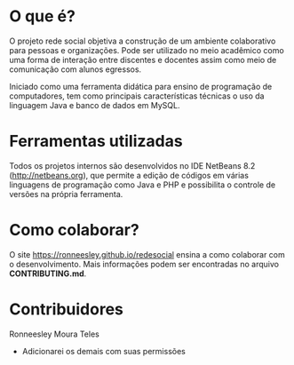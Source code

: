 # O que é?

O projeto rede social objetiva a construção de um ambiente colaborativo para pessoas e organizações.
Pode ser utilizado no meio acadêmico como uma forma de interação entre discentes e docentes assim como
meio de comunicação com alunos egressos.

Iniciado como uma ferramenta didática para ensino de programação de computadores, tem como principais
características técnicas o uso da linguagem Java e banco de dados em MySQL.

# Ferramentas utilizadas

Todos os projetos internos são desenvolvidos no IDE NetBeans 8.2 (http://netbeans.org), que permite 
a edição de códigos em várias linguagens de programação como Java e PHP e possibilita o controle de versões 
na própria ferramenta.

# Como colaborar?

O site https://ronneesley.github.io/redesocial ensina a como colaborar com o desenvolvimento.
Mais informações podem ser encontradas no arquivo **CONTRIBUTING.md**.

# Contribuidores

Ronneesley Moura Teles
* Adicionarei os demais com suas permissões
